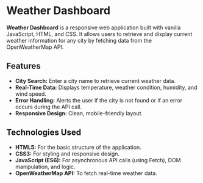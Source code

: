 # Weather Dashboard

**Weather Dashboard** is a responsive web application built with vanilla JavaScript, HTML, and CSS. It allows users to retrieve and display current weather information for any city by fetching data from the OpenWeatherMap API.

## Features

- **City Search:** Enter a city name to retrieve current weather data.
- **Real-Time Data:** Displays temperature, weather condition, humidity, and wind speed.
- **Error Handling:** Alerts the user if the city is not found or if an error occurs during the API call.
- **Responsive Design:** Clean, mobile-friendly layout.

## Technologies Used

- **HTML5:** For the basic structure of the application.
- **CSS3:** For styling and responsive design.
- **JavaScript (ES6):** For asynchronous API calls (using Fetch), DOM manipulation, and logic.
- **OpenWeatherMap API:** To fetch real-time weather data.




